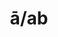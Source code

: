 ---
title: ā/ab
meaning: from, away from
ch: [nine, thirteen, mt, mt8thru9, 7r]
pos: preposition
di: (takes ablative)
haudio: ../assets/audio/ab_a-haudio.mp3
diaudio: ../assets/audio/ab_a-diaudio.mp3
eaudio: ../assets/audio/ab_a-eaudio.mp3
faudio:
sixms: A
six: y
---
